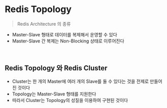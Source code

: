 # Redis Topology
> Redis Architecture 의 종류
* Master-Slave 형태로 데이터를 복제해서 운영할 수 있다
* Master-Slave 간 복제는 Non-Blocking 상태로 이루어진다

<br>

## Redis Topology 와 Redis Cluster
* Cluster는 한 개의 Master에 여러 개의 Slave를 둘 수 있다는 것을 전제로 만들어진 것이다
* Topology는 Master-Slave 형태를 지원한다
* 따라서 Cluster는 Topology의 성질을 이용하여 구현된 것이다